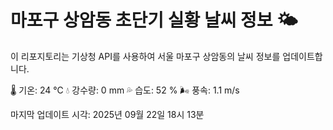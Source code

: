 
# 마포구 상암동 초단기 실황 날씨 정보 🌤️

이 리포지토리는 기상청 API를 사용하여 서울 마포구 상암동의 날씨 정보를 업데이트합니다. 

🌡️ 기온: 24 ℃
💧 강수량: 0 mm
💦 습도: 52 %
🌬️ 풍속: 1.1 m/s

마지막 업데이트 시각: 2025년 09월 22일 18시 13분    

